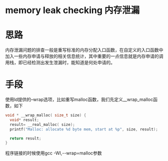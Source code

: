 # memory leak checking 内存泄漏
思路
===
内存泄漏问题的排查一般是重写标准的内存分配入口函数，在自定义的入口函数中加入一些内存申请与释放的相关信息统计，其中重要的一点信息就是内存申请的调用栈，即已经检测出发生泄漏时，能知道是何处申请的。

手段
===
使用ld提供的–wrap选项，比如重写malloc函数，我们先定义__wrap_malloc函数，如下
```c
void * __wrap_malloc( size_t size) {
  void* result;
  result= __real_malloc( size);
  printf("Malloc: allocate %d byte mem, start at %p", size, result);

  return result;
}
```
程序链接的时候使用gcc -Wl,--wrap=malloc参数

